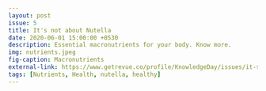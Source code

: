 ```yaml
---
layout: post
issue: 5
title: It's not about Nutella
date: 2020-06-01 15:00:00 +0530
description: Essential macronutrients for your body. Know more.
img: nutrients.jpeg
fig-caption: Macronutrients
external-link: https://www.getrevue.co/profile/KnowledgeDay/issues/it-s-not-about-nutella-knowledge-day-252574
tags: [Nutrients, Health, nutella, healthy]
---
```

